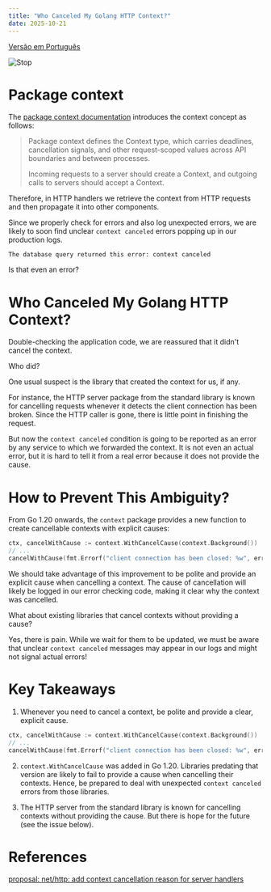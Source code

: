 ```yaml
---
title: "Who Canceled My Golang HTTP Context?"
date: 2025-10-21
---
```


[Versão em Português](/blog/2025/10/21/context-canceled-pt.html)

![Stop](/blog/docs/assets/gopher_stop_sign.png)

# Package context

The [package context documentation](https://pkg.go.dev/context) introduces the context concept as follows:

> Package context defines the Context type, which carries deadlines, cancellation signals, and other request-scoped values across API boundaries and between processes.
> 
> Incoming requests to a server should create a Context, and outgoing calls to servers should accept a Context.

Therefore, in HTTP handlers we retrieve the context from HTTP requests and then propagate it into other components.

Since we properly check for errors and also log unexpected errors, we are likely to soon find unclear `context canceled` errors popping up in our production logs.

```
The database query returned this error: context canceled
```

Is that even an error?

# Who Canceled My Golang HTTP Context?

Double-checking the application code, we are reassured that it didn't cancel the context.

Who did?

One usual suspect is the library that created the context for us, if any.

For instance, the HTTP server package from the standard library is known for cancelling requests whenever it detects the client connection has been broken. Since the HTTP caller is gone, there is little point in finishing the request.

But now the `context canceled` condition is going to be reported as an error by any service to which we forwarded the context. It is not even an actual error, but it is hard to tell it from a real error because it does not provide the cause.

# How to Prevent This Ambiguity?

From Go 1.20 onwards, the `context` package provides a new function to create cancellable contexts with explicit causes:

```go
ctx, cancelWithCause := context.WithCancelCause(context.Background())
// ...
cancelWithCause(fmt.Errorf("client connection has been closed: %w", err))
```

We should take advantage of this improvement to be polite and provide an explicit cause when cancelling a context. The cause of cancellation will likely be logged in our error checking code, making it clear why the context was cancelled.

What about existing libraries that cancel contexts without providing a cause?

Yes, there is pain. While we wait for them to be updated, we must be aware that unclear `context canceled` messages may appear in our logs and might not signal actual errors!

# Key Takeaways

1. Whenever you need to cancel a context, be polite and provide a clear, explicit cause.

```go
ctx, cancelWithCause := context.WithCancelCause(context.Background())
// ...
cancelWithCause(fmt.Errorf("client connection has been closed: %w", err))
```

2. `context.WithCancelCause` was added in Go 1.20. Libraries predating that version are likely to fail to provide a cause when cancelling their contexts. Hence, be prepared to deal with unexpected `context canceled` errors from those libraries.

3. The HTTP server from the standard library is known for cancelling contexts without providing the cause. But there is hope for the future (see the issue below).

# References

[proposal: net/http: add context cancellation reason for server handlers](https://github.com/golang/go/issues/64465)
